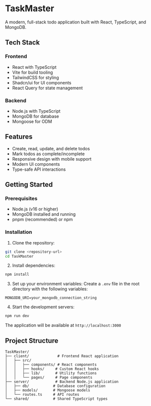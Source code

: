 # TaskMaster

A modern, full-stack todo application built with React, TypeScript, and MongoDB.

## Tech Stack

### Frontend
- React with TypeScript
- Vite for build tooling
- TailwindCSS for styling
- Shadcn/ui for UI components
- React Query for state management

### Backend
- Node.js with TypeScript
- MongoDB for database
- Mongoose for ODM

## Features

- Create, read, update, and delete todos
- Mark todos as complete/incomplete
- Responsive design with mobile support
- Modern UI components
- Type-safe API interactions

## Getting Started

### Prerequisites

- Node.js (v16 or higher)
- MongoDB installed and running
- pnpm (recommended) or npm

### Installation

1. Clone the repository:
```bash
git clone <repository-url>
cd TaskMaster
```

2. Install dependencies:
```bash
npm install
```

3. Set up your environment variables:
Create a `.env` file in the root directory with the following variables:
```env
MONGODB_URI=your_mongodb_connection_string
```

4. Start the development servers:


```bash
npm run dev
```

The application will be available at `http://localhost:3000`

## Project Structure

```
TaskMaster/
├── client/             # Frontend React application
│   ├── src/
│   │   ├── components/ # React components
│   │   ├── hooks/     # Custom React hooks
│   │   ├── lib/       # Utility functions
│   │   └── pages/     # Page components
├── server/            # Backend Node.js application
│   ├── db/           # Database configuration
│   ├── models/       # Mongoose models
│   └── routes.ts     # API routes
└── shared/           # Shared TypeScript types
```

